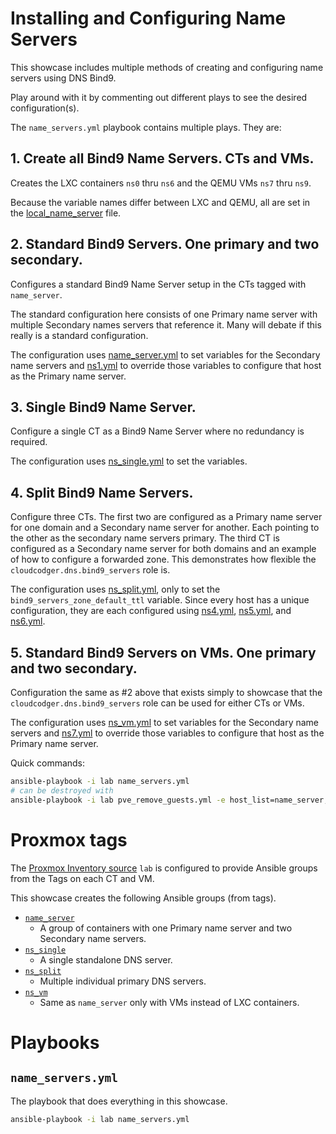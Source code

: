 # Installing and Configuring Name Servers

This showcase includes multiple methods of creating and configuring name servers using DNS Bind9.

Play around with it by commenting out different plays to see the desired configuration(s).

The `name_servers.yml` playbook contains multiple plays. They are:

## 1. Create all Bind9 Name Servers. CTs and VMs.

Creates the LXC containers `ns0` thru `ns6` and the QEMU VMs `ns7` thru `ns9`.

Because the variable names differ between LXC and QEMU, all are set in the [local_name_server](../lab/host_vars/local_name_server.yml) file.

## 2. Standard Bind9 Servers. One primary and two secondary.

Configures a standard Bind9 Name Server setup in the CTs tagged with `name_server`.

The standard configuration here consists of one Primary name server with multiple Secondary names servers that reference it. Many will debate if this really is a standard configuration.

The configuration uses [name_server.yml](../lab/group_vars/name_server.yml) to set variables for the Secondary name servers and [ns1.yml](../lab/host_vars/ns1.yml) to override those variables to configure that host as the Primary name server.

## 3. Single Bind9 Name Server.

Configure a single CT as a Bind9 Name Server where no redundancy is required.

The configuration uses [ns_single.yml](../lab/group_vars/ns_single.yml) to set the variables.

## 4. Split Bind9 Name Servers.

Configure three CTs. The first two are configured as a Primary name server for one domain and a Secondary name server for another. Each pointing to the other as the secondary name servers primary. The third CT is configured as a Secondary name server for both domains and an example of how to configure a forwarded zone. This demonstrates how flexible the `cloudcodger.dns.bind9_servers` role is.

The configuration uses [ns_split.yml](../lab/group_vars/ns_split.yml), only to set the `bind9_servers_zone_default_ttl` variable. Since every host has a unique configuration, they are each configured using [ns4.yml](../lab/host_vars/ns4.yml), [ns5.yml](../lab/host_vars/ns5.yml), and [ns6.yml](../lab/host_vars/ns6.yml).

## 5. Standard Bind9 Servers on VMs. One primary and two secondary.

Configuration the same as #2 above that exists simply to showcase that the `cloudcodger.dns.bind9_servers` role can be used for either CTs or VMs.

The configuration uses [ns_vm.yml](../lab/group_vars/ns_vm.yml) to set variables for the Secondary name servers and [ns7.yml](../lab/host_vars/ns7.yml) to override those variables to configure that host as the Primary name server.

Quick commands:

```bash
ansible-playbook -i lab name_servers.yml
# can be destroyed with
ansible-playbook -i lab pve_remove_guests.yml -e host_list=name_server,ns_single,ns_split,ns_vm
```

# Proxmox tags

The [Proxmox Inventory source](https://docs.ansible.com/ansible/latest/collections/community/general/proxmox_inventory.html) `lab` is configured to provide Ansible groups from the Tags on each CT and VM.

This showcase creates the following Ansible groups (from tags).

- [`name_server`](../lab/group_vars/name_server.yml)
  - A group of containers with one Primary name server and two Secondary name servers.
- [`ns_single`](../lab/group_vars/ns_single.yml)
  - A single standalone DNS server.
- [`ns_split`](../lab/group_vars/ns_split.yml)
  - Multiple individual primary DNS servers.
- [`ns_vm`](../lab/group_vars/ns_vm.yml)
  - Same as `name_server` only with VMs instead of LXC containers.

# Playbooks

## `name_servers.yml`

The playbook that does everything in this showcase.

```bash
ansible-playbook -i lab name_servers.yml
```
